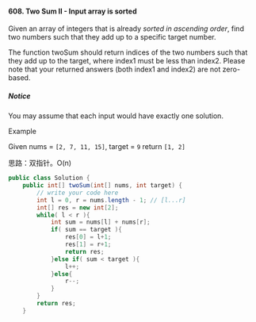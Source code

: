 #### 608. Two Sum II - Input array is sorted

Given an array of integers that is already *sorted in ascending order*, find two numbers such that they add up to a specific target number.

The function twoSum should return indices of the two numbers such that they add up to the target, where index1 must be less than index2. Please note that your returned answers (both index1 and index2) are not zero-based.

#####  Notice

You may assume that each input would have exactly one solution.

Example

Given nums = `[2, 7, 11, 15]`, target = `9`
return `[1, 2]`

思路：双指针。O(n)

```java
public class Solution {
    public int[] twoSum(int[] nums, int target) {
        // write your code here
        int l = 0, r = nums.length - 1; // [l...r]
        int[] res = new int[2];
        while( l < r ){
            int sum = nums[l] + nums[r];
            if( sum == target ){
                res[0] = l+1;
                res[1] = r+1;
                return res;
            }else if( sum < target ){
                l++;
            }else{
                r--;
            }
        }
        return res;
    }
```

